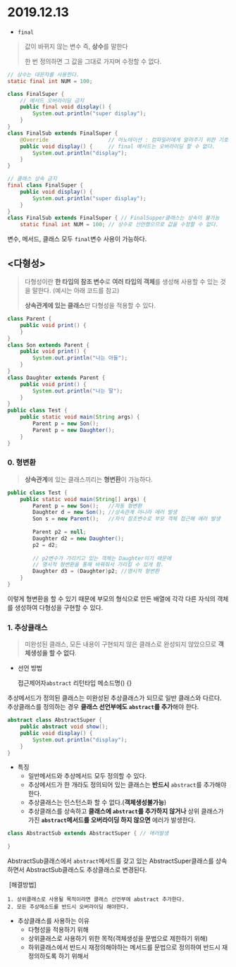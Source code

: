 # 2019.12.13

* `final`

> 값이 바뀌지 않는 변수 즉, **상수**를 말한다
>
> 한 번 정의하면 그 값을 그대로 가지며 수정할 수 없다.

```java
// 상수는 대문자를 사용한다.
static final int NUM = 100;

class FinalSuper {
    // 메서드 오버라이딩 금지
	public final void display() {
		System.out.println("super display");
	}
}
class FinalSub extends FinalSuper {
	@Override					// 어노테이션 : 컴파일러에게 알려주기 위한 기호
	public void display() {		// final 메서드는 오버라이딩 할 수 없다.
		System.out.println("display");
	}
}

// 클래스 상속 금지
final class FinalSuper {
	public void display() {
		System.out.println("super display");
	}
}
class FinalSub extends FinalSuper {	// FinalSupper클래스는 상속이 불가능
	static final int NUM = 100;	// 상수로 선언했으므로 값을 수정할 수 없다.
```

변수, 메서드, 클래스 모두 `final`변수 사용이 가능하다.

## <다형성>

> 다형성이란 **한 타입의 참조 변수**로 **여러 타입의 객체**를 생성해 사용할 수 있는 것을 말한다.  (예시는 아래 코드를 참고)
>
> **상속관계에 있는 클래스**만 다형성을 적용할 수 있다.

```java
class Parent {
    public void print() {
    }
}
class Son extends Parent {
    public void print() {
        System.out.println("나는 아들");
    }
}
class Daughter extends Parent {
    public void print() {
        System.out.println("나는 딸");
    }
}
public class Test {
    public static void main(String args) {
    	Parent p = new Son();
        Parent p = new Daughter();
	}
}
```

### 0. 형변환

> **상속관계**에 있는 클래스끼리는 **형변환**이 가능하다.

```java
public class Test {
    public static void main(String[] args) {
        Parent p = new Son();	//자동 형변환
        Daughter d = new Son(); //상속관계 아니라 에러 발생
        Son s = new Parent();	//자식 참조변수로 부모 객체 접근해 에러 발생
        
        Parent p2 = null;
        Daughter d2 = new Daughter();
        p2 = d2;
        
        // p2변수가 가리키고 있는 객체는 Daughter이기 때문에 
        // 명시적 형변환을 통해 바꿔줘서 가리킬 수 있게 함.
        Daughter d3 = (Daughter)p2; //명시적 형변환
    }
}
```

이렇게 형변환을 할 수 있기 때문에 부모의 형식으로 만든 배열에 각각 다른 자식의 객체를 생성하여 다형성을 구현할 수 있다.

### 1. 추상클래스

> 미완성된 클래스, 모든 내용이 구현되지 않은 클래스로 완성되지 않았으므로 **객체생성을 할 수 없다**.

* 선언 방법

  접근제어자`abstract` 리턴타입 메소드명() {}

추상메서드가 정의된 클래스는 미완성된 추상클래스가 되므로 일반 클래스와 다르다.   
추상클래스를 정의하는 경우 **클래스 선언부에도 `abstract`를 추가**해야 한다.    

```java
abstract class AbstractSuper {
	public abstract void show();
	public void display() {
		System.out.println("display");
	}
}
```

* 특징
  - 일반메서드와 추상메서드 모두 정의할 수 있다.                       
  - 추상메서드가 한 개라도 정의되어 있는 클래스는 **반드시** `abstract`를 추가해야 한다.
  - 추상클래스는 인스턴스화 할 수 없다.(**객체생성불가능**)
  - 추상클래스를 상속하고 **클래스에 `abstract`를 추가하지 않거나** 상위 클래스가 가진 **`abstract`메서드를 오버라이딩 하지 않으면** 에러가 발생한다.

```java
class AbstractSub extends AbstractSuper { // 에러발생
	
}
```

AbstractSub클래스에서 `abstract`메서드를 갖고 있는 AbstractSuper클래스를 상속하면서 AbstractSub클래스도 추상클래스로 변경된다. 

​	[해결방법]

	1. 상위클래스로 사용될 목적이라면 클래스 선언부에 abstract 추가한다.
 	2. 모든 추상메소드를 반드시 오버라이딩 해야한다.

* 추상클래스를 사용하는 이유
  * 다형성을 적용하기 위해                                        
  * 상위클래스로 사용하기 위한 목적(객체생성을 문법으로 제한하기 위해)               
  * 하위클래스에서 반드시 재정의해야하는 메서드를 문법으로 정의하여 반드시 재정의하도록 하기 위해서

